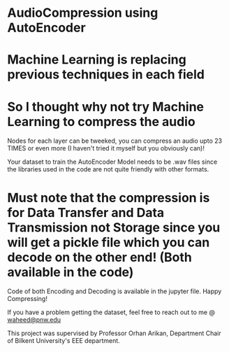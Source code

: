 # AudioCompression using AutoEncoder
# Machine Learning is replacing previous techniques in each field
# So I thought why not try Machine Learning to compress the audio

Nodes for each layer can be tweeked, you can compress an audio upto 23 TIMES or even more (I haven't tried it myself but you obviously can)!

Your dataset to train the AutoEncoder Model needs to be .wav files since the libraries used in the code are not quite friendly with other formats.

# Must note that the compression is for Data Transfer and Data Transmission not Storage since you will get a pickle file which you can decode on the other end! (Both available in the code)

Code of both Encoding and Decoding is available in the jupyter file. Happy Compressing! 

If you have a problem getting the dataset, feel free to reach out to me @ waheed@pnw.edu

This project was supervised by Professor Orhan Arikan, Department Chair of Bilkent University's EEE department.
